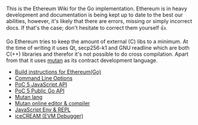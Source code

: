 This is the Ethereum Wiki for the Go implementation. Ethereum is in heavy development and documentation is being kept up to date to the best our abilities, however, it's likely that there are errors, missing or simply incorrect docs. If that's the case; don't hesitate to correct them yourself :+1:.

Go Ethereum tries to keep the amount of external (C) libs to a minimum. At the time of writing it uses Qt, secp256-k1 and GNU readline which are both C(++) libraries and therefor it's not possible to do cross compilation. Apart from that it uses [mutan](https://github.com/obscuren/mutan) as its contract development language.

* [Build instructions for Ethereum(Go)](https://github.com/ethereum/go-ethereum/wiki/Building-Ethereum(Go))
* [Command Line Options](https://github.com/ethereum/go-ethereum/wiki/Command-Line-Options)
* [PoC 5 JavaScript API](https://github.com/ethereum/go-ethereum/wiki/PoC-5-JavaScript-API)
* [PoC 5 Public Go API](https://github.com/ethereum/go-ethereum/wiki/PoC-5-Public-Go-API)
* [Mutan lang](https://github.com/ethereum/go-ethereum/wiki/Mutan-0.2)
* [Mutan online editor & compiler](http://mutan.jeffew.com)
* [JavaScript Env & REPL](https://github.com/ethereum/go-ethereum/wiki/JavaScript-Environment)
* [iceCREAM (EVM Debugger)](https://github.com/ethereum/go-ethereum/wiki/iceCREAM-(debugger))
